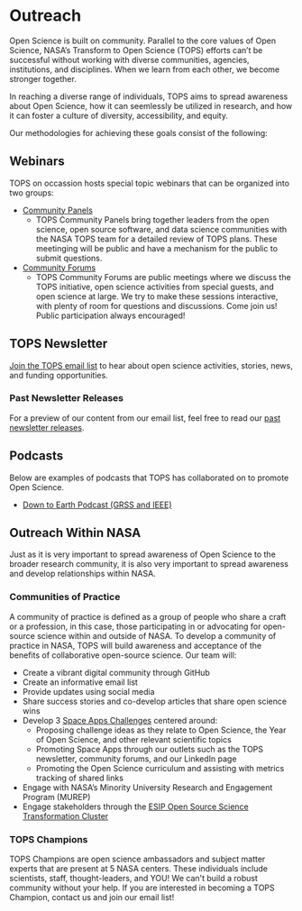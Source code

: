 # Outreach

Open Science is built on community. Parallel to the core values of Open Science, NASA’s Transform to Open Science (TOPS) efforts can’t be successful without working with diverse communities, agencies, institutions, and disciplines. When we learn from each other, we become stronger together.

In reaching a diverse range of individuals, TOPS aims to spread awareness about Open Science, how it can seemlessly be utilized in research, and how it can foster a culture of diversity, accessibility, and equity.

Our methodologies for achieving these goals consist of the following:

## Webinars

TOPS on occassion hosts special topic webinars that can be organized into two groups:

- [Community Panels](./Community_Panels)
  - TOPS Community Panels bring together leaders from the open science, open source software, and data science communities with the NASA TOPS team for a detailed review of TOPS plans. These meetinging will be public and have a mechanism for the public to submit questions.
- [Community Forums](./Community_Forums)
  - TOPS Community Forums are public meetings where we discuss the TOPS initiative, open science activities from special guests, and open science at large. We try to make these sessions interactive, with plenty of room for questions and discussions. Come join us! Public participation always encouraged!

## TOPS Newsletter

[Join the TOPS email list](https://nasa.github.io/Transform-to-Open-Science/signup/) to hear about open science activities, stories, news, and funding opportunities.

### Past Newsletter Releases
For a preview of our content from our email list, feel free to read our [past newsletter releases](../TOPS_Newsletter/).

## Podcasts
Below are examples of podcasts that TOPS has collaborated on to promote Open Science.

- [Down to Earth Podcast (GRSS and IEEE)](https://www.grss-ieee.org/down-to-earth-podcast/)

## Outreach Within NASA
Just as it is very important to spread awareness of Open Science to the broader research community, it is also very important to spread awareness and develop relationships within NASA. 

### Communities of Practice
A community of practice is defined as a group of people who share a craft or a profession, in this case, those participating in or advocating for open-source science within and outside of NASA. To develop a community of practice in NASA, TOPS will build awareness and acceptance of the benefits of collaborative open-source science. Our team will:
- Create a vibrant digital community through GitHub
- Create an informative email list
- Provide updates using social media
- Share success stories and co-develop articles that share open science wins
- Develop 3 [Space Apps Challenges](https://www.spaceappschallenge.org) centered around:
  - Proposing challenge ideas as they relate to Open Science, the Year of Open Science, and other relevant scientific topics
  - Promoting Space Apps through our outlets such as the TOPS newsletter, community forums, and our LinkedIn page
  - Promoting the Open Science curriculum and assisting with metrics tracking of shared links
- Engage with NASA’s Minority University Research and Engagement Program (MUREP)
- Engage stakeholders through the [ESIP Open Source Science Transformation Cluster](https://wiki.esipfed.org/Open_Science_Cluster)

### TOPS Champions

TOPS Champions are open science ambassadors and subject matter experts that are present at 5 NASA centers. These individuals include scientists, staff, thought-leaders, and YOU! We can't build a robust community without your help. If you are interested in becoming a TOPS Champion, contact us and join our email list!
